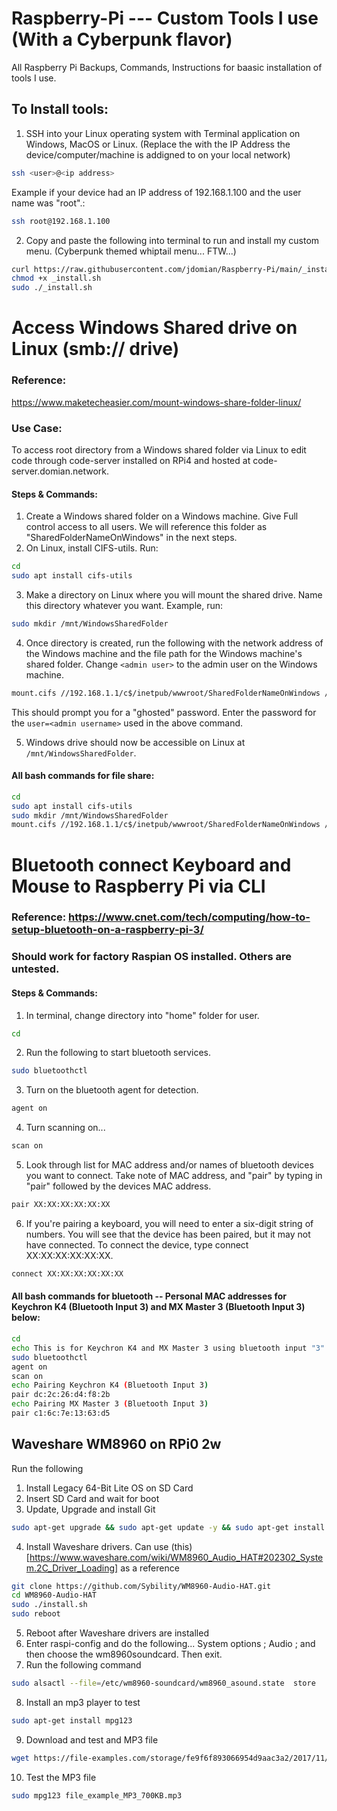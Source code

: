 # Raspberry-Pi --- Custom Tools I use (With a Cyberpunk flavor)
All Raspberry Pi Backups, Commands, Instructions for baasic installation of tools I use.

## To Install tools:
1. SSH into your Linux operating system with Terminal application on Windows, MacOS or Linux. (Replace the <ip address> with the IP Address the device/computer/machine is addigned to on your local network) 
```bash
ssh <user>@<ip address>
```
Example if your device had an IP address of 192.168.1.100 and the user name was "root".:
```bash
ssh root@192.168.1.100
```
2. Copy and paste the following into terminal to run and install my custom menu. (Cyberpunk themed whiptail menu... FTW...)
```bash
curl https://raw.githubusercontent.com/jdomian/Raspberry-Pi/main/_install.sh --output _install.sh
chmod +x _install.sh
sudo ./_install.sh

```

# Access Windows Shared drive on Linux (smb:// drive)
### Reference: 
https://www.maketecheasier.com/mount-windows-share-folder-linux/
### Use Case:
To access root directory from a Windows shared folder via Linux to edit code through code-server installed on RPi4 and hosted at code-server.domian.network.

#### Steps & Commands:
1. Create a Windows shared folder on a Windows machine. Give Full control access to all users. We will reference this folder as "SharedFolderNameOnWindows" in the next steps.
2. On Linux, install CIFS-utils. Run:
```bash
cd 
sudo apt install cifs-utils
```
3. Make a directory on Linux where you will mount the shared drive. Name this directory whatever you want. Example, run:
```bash
sudo mkdir /mnt/WindowsSharedFolder
```
4. Once directory is created, run the following with the network address of the Windows machine and the file path for the Windows machine's shared folder. Change ```<admin user>``` to the admin user on the Windows machine.
```bash
mount.cifs //192.168.1.1/c$/inetpub/wwwroot/SharedFolderNameOnWindows /mnt/WindowsSharedFolder -o user=<admin user>
```
This should prompt you for a "ghosted" password. Enter the password for the ```user=<admin username>``` used in the above command.

5. Windows drive should now be accessible on Linux at ```/mnt/WindowsSharedFolder```.

#### All bash commands for file share:
```bash
cd 
sudo apt install cifs-utils
sudo mkdir /mnt/WindowsSharedFolder
mount.cifs //192.168.1.1/c$/inetpub/wwwroot/SharedFolderNameOnWindows /mnt/WindowsSharedFolder -o user=<admin user>
```

# Bluetooth connect Keyboard and Mouse to Raspberry Pi via CLI
### Reference: https://www.cnet.com/tech/computing/how-to-setup-bluetooth-on-a-raspberry-pi-3/
### Should work for factory Raspian OS installed. Others are untested.

#### Steps & Commands:
1. In terminal, change directory into "home" folder for user.
```bash
cd
```
2. Run the following to start bluetooth services.
```bash
sudo bluetoothctl
```
3. Turn on the bluetooth agent for detection.
```bash
agent on
```
4. Turn scanning on...
```bash
scan on
```
5. Look through list for MAC address and/or names of bluetooth devices you want to connect. Take note of MAC address, and "pair" by typing in "pair" followed by the devices MAC address.
```bash
pair XX:XX:XX:XX:XX:XX
```
6. If you're pairing a keyboard, you will need to enter a six-digit string of numbers. You will see that the device has been paired, but it may not have connected. To connect the device, type connect XX:XX:XX:XX:XX:XX.
```bash
connect XX:XX:XX:XX:XX:XX
```

#### All bash commands for bluetooth -- Personal MAC addresses for Keychron K4 (Bluetooth Input 3) and MX Master 3 (Bluetooth Input 3) below:
```bash
cd
echo This is for Keychron K4 and MX Master 3 using bluetooth input "3" on both devices.
sudo bluetoothctl
agent on
scan on
echo Pairing Keychron K4 (Bluetooth Input 3)
pair dc:2c:26:d4:f8:2b
echo Pairing MX Master 3 (Bluetooth Input 3)
pair c1:6c:7e:13:63:d5
```
## Waveshare WM8960 on RPi0 2w
Run the following
1. Install Legacy 64-Bit Lite OS on SD Card
2. Insert SD Card and wait for boot
3. Update, Upgrade and install Git
```bash
sudo apt-get upgrade && sudo apt-get update -y && sudo apt-get install git -y
```   
4. Install Waveshare drivers. Can use (this)[https://www.waveshare.com/wiki/WM8960_Audio_HAT#202302_System.2C_Driver_Loading] as a reference 
```bash
git clone https://github.com/Sybility/WM8960-Audio-HAT.git
cd WM8960-Audio-HAT
sudo ./install.sh
sudo reboot
```
5. Reboot after Waveshare drivers are installed
6. Enter raspi-config and do the following... System options ; Audio ; and then choose the wm8960soundcard. Then exit.
7. Run the following command
```bash
sudo alsactl --file=/etc/wm8960-soundcard/wm8960_asound.state  store
```
8. Install an mp3 player to test
```bash
sudo apt-get install mpg123
```
9. Download and test and MP3 file
```bash
wget https://file-examples.com/storage/fe9f6f893066954d9aac3a2/2017/11/file_example_MP3_700KB.mp3
```
10. Test the MP3 file
```bash
sudo mpg123 file_example_MP3_700KB.mp3
```
